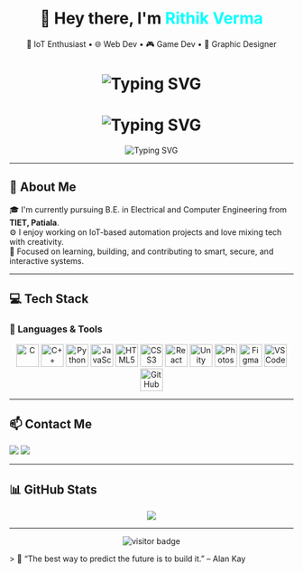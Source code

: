<h1 align="center">👋 Hey there, I'm <span style="color:#00FFFF">Rithik Verma</span></h1>

<p align="center">
  🔐 IoT Enthusiast • 🌐 Web Dev • 🎮 Game Dev • 🎨 Graphic Designer  
</p>
<h1 align="center">
  <img src="https://readme-typing-svg.demolab.com?font=Fira+Code&size=24&pause=1000&color=00FFFF&center=true&vCenter=true&width=435&lines=Hi+there!+I'm+Rithik+Verma.;IoT+Enthusiast.;Web+Dev.;Game+Dev.;Graphic+Designer." alt="Typing SVG" />
</h1>
<h1 align="center">
  <img src="https://readme-typing-svg.demolab.com?font=Fira+Code&size=24&pause=1000&color=000000&center=true&vCenter=true&width=435&lines=Hi+there!+I'm+Rithik+Verma.;IoT+Enthusiast.;Web+Dev.;Game+Dev.;Graphic+Designer." alt="Typing SVG" />
</h1>

<p align="center">
  <img src="https://readme-typing-svg.demolab.com?font=Fira+Code&duration=2500&pause=1000&color=Blue&center=true&vCenter=true&width=435&lines=Welcome+to+my+GitHub!;I+build+smart+%26+creative+projects." alt="Typing SVG" />
</p>

---

## 🧠 About Me

🎓 I'm currently pursuing B.E. in Electrical and Computer Engineering from **TIET, Patiala**.  
⚙️ I enjoy working on IoT-based automation projects and love mixing tech with creativity.  
🎯 Focused on learning, building, and contributing to smart, secure, and interactive systems.

---

## 💻 Tech Stack

### 🔧 Languages & Tools

<p align="center">
  <!-- Languages -->
  <img src="https://cdn.jsdelivr.net/gh/devicons/devicon/icons/c/c-original.svg" alt="C" width="40" height="40"/>
  <img src="https://cdn.jsdelivr.net/gh/devicons/devicon/icons/cplusplus/cplusplus-original.svg" alt="C++" width="40" height="40"/>
  <img src="https://cdn.jsdelivr.net/gh/devicons/devicon/icons/python/python-original.svg" alt="Python" width="40" height="40"/>
  <img src="https://cdn.jsdelivr.net/gh/devicons/devicon/icons/javascript/javascript-original.svg" alt="JavaScript" width="40" height="40"/>

  <!-- Web -->
  <img src="https://cdn.jsdelivr.net/gh/devicons/devicon/icons/html5/html5-original.svg" alt="HTML5" width="40" height="40"/>
  <img src="https://cdn.jsdelivr.net/gh/devicons/devicon/icons/css3/css3-original.svg" alt="CSS3" width="40" height="40"/>
  <img src="https://cdn.jsdelivr.net/gh/devicons/devicon/icons/react/react-original.svg" alt="React" width="40" height="40"/>

  <!-- Game Dev -->
  <img src="https://cdn.jsdelivr.net/gh/devicons/devicon/icons/unity/unity-original.svg" alt="Unity" width="40" height="40"/>

  <!-- Design -->
  <img src="https://cdn.jsdelivr.net/gh/devicons/devicon/icons/photoshop/photoshop-plain.svg" alt="Photoshop" width="40" height="40"/>
  <img src="https://cdn.jsdelivr.net/gh/devicons/devicon/icons/figma/figma-original.svg" alt="Figma" width="40" height="40"/>
  
  <!-- Tools -->
  <img src="https://cdn.jsdelivr.net/gh/devicons/devicon/icons/vscode/vscode-original.svg" alt="VS Code" width="40" height="40"/>
  <img src="https://cdn.jsdelivr.net/gh/devicons/devicon/icons/github/github-original.svg" alt="GitHub" width="40" height="40"/>
</p>


---

## 📫 Contact Me

<p>
  <a href="mailto:rock4rithik@gmail.com"><img src="https://ssl.gstatic.com/ui/v1/icons/mail/rfr/logo_gmail_lockup_default_1x_r5.png"></a>
  <a href="https://www.linkedin.com/in/rithik-verma-74592226a/"><img src="https://ci3.googleusercontent.com/meips/ADKq_NaZS80lJKKLmNWJbywLi3-jL3P8kFjdgCFzkf0a8q_y3PqMIkP33vZjoMOTXpjrwVWBEkCT00SFqqw25LqKDg26-N7T-ACNc2svYj3RVaPB2cBiRYM=s0-d-e1-ft#https://static.licdn.com/aero-v1/sc/h/9ehe6n39fa07dc5edzv0rla4e"></a>
</p>

---

## 📊 GitHub Stats

<p align="center">
  <img src="https://github-readme-stats.vercel.app/api?username=rithikverma&show_icons=true&theme=tokyonight&hide_border=true&border_radius=10">
</p>

---
<p align="center">
  <img src="https://komarev.com/ghpvc/?username=rithikverma&label=Profile+Visitors&color=00ffff&style=flat-square" alt="visitor badge"/>
</p>
> 🖤 “The best way to predict the future is to build it.” – Alan Kay

